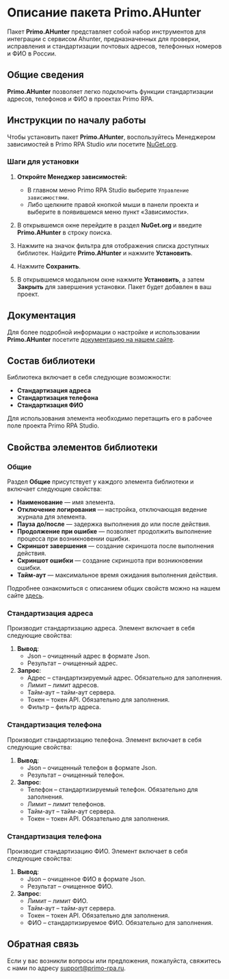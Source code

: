 # Описание пакета Primo.AHunter

Пакет **Primo.AHunter** представляет собой набор инструментов для интеграции с сервисом Ahunter, предназначенных для проверки, исправления и стандартизации почтовых адресов, телефонных номеров и ФИО в России.

## Общие сведения

**Primo.AHunter** позволяет легко подключить функции стандартизации адресов, телефонов и ФИО в проектах Primo RPA.

## Инструкции по началу работы

Чтобы установить пакет **Primo.AHunter**, воспользуйтесь Менеджером зависимостей в Primo RPA Studio или посетите [NuGet.org](https://www.nuget.org/).

### Шаги для установки

1. **Откройте Менеджер зависимостей:**
   - В главном меню Primo RPA Studio выберите `Управление зависимостями`.
   - Либо щелкните правой кнопкой мыши в панели проекта и выберите в появившемся меню пункт «Зависимости».

2. В открывшемся окне перейдите в раздел **NuGet.org** и введите **Primo.AHunter** в строку поиска.

3. Нажмите на значок фильтра для отображения списка доступных библиотек. Найдите **Primo.AHunter** и нажмите **Установить**.

4. Нажмите **Сохранить**. 

5. В открывшемся модальном окне нажмите **Установить**, а затем **Закрыть** для завершения установки. Пакет будет добавлен в ваш проект.

## Документация

Для более подробной информации о настройке и использовании **Primo.AHunter** посетите [документацию на нашем сайте](https://docs.primo-rpa.ru).

## Состав библиотеки

Библиотека включает в себя следующие возможности:

- **Стандартизация адреса**
- **Стандартизация телефона**
- **Стандартизация ФИО**

Для использования элемента необходимо перетащить его в рабочее поле проекта Primo RPA Studio.

## Свойства элементов библиотеки

### Общие

Раздел **Общие** присутствует у каждого элемента библиотеки и включает следующие свойства:

- **Наименование** — имя элемента.
- **Отключение логирования** — настройка, отключающая ведение журнала для элемента.
- **Пауза до/после** — задержка выполнения до или после действия.
- **Продолжение при ошибке** — позволяет продолжить выполнение процесса при возникновении ошибки.
- **Скриншот завершения** — создание скриншота после выполнения действия.
- **Скриншот ошибки** — создание скриншота при возникновении ошибки.
- **Тайм-аут** — максимальное время ожидания выполнения действия.

Подробнее ознакомиться с описанием общих свойств можно на нашем сайте [здесь](https://docs.primo-rpa.ru/primo-rpa/primo-rpa-studio/process/elements).

### Стандартизация адреса

Производит стандартизацию адреса. Элемент включает в себя следующие свойства:

1. **Вывод**:
   - Json – очищенный адрес в формате Json.
   - Результат – очищенный адрес.
2. **Запрос**:
   - Адрес – стандартизируемый адрес. Обязательно для заполнения.
   - Лимит – лимит адресов.
   - Тайм-аут – тайм-аут сервера.
   - Токен – токен API. Обязательно для заполнения.
   - Фильтр – фильтр адреса.

### Стандартизация телефона

Производит стандартизацию телефона. Элемент включает в себя следующие свойства:

1. **Вывод**:
   - Json – очищенный телефон в формате Json.
   - Результат – очищенный телефон.
2. **Запрос**:
   - Телефон – стандартизируемый телефон. Обязательно для заполнения.
   - Лимит – лимит телефонов.
   - Тайм-аут – тайм-аут сервера.
   - Токен – токен API. Обязательно для заполнения.

### Стандартизация телефона

Производит стандартизацию ФИО. Элемент включает в себя следующие свойства:

1. **Вывод**:
   - Json – очищенное ФИО в формате Json.
   - Результат – очищенное ФИО.
2. **Запрос**:
   - Лимит – лимит ФИО.
   - Тайм-аут – тайм-аут сервера.
   - Токен – токен API. Обязательно для заполнения.
   - ФИО – стандартизируемое ФИО. Обязательно для заполнения.

## Обратная связь

Если у вас возникли вопросы или предложения, пожалуйста, свяжитесь с нами по адресу [support@primo-rpa.ru](mailto:support@primo-ru).
